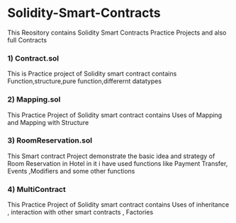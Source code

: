 # Solidity-Smart-Contracts
This Reository contains Solidity Smart Contracts Practice Projects and also full Contracts
<h3> 1) Contract.sol </h3>
<p> This is Practice project of Solidity smart contract contains Function,structure,pure function,differernt datatypes </p>
<h3> 2) Mapping.sol </h3>
<p> This Practice Project of Solidity smart contract contains Uses of Mapping and Mapping with Structure </p>
<h3> 3) RoomReservation.sol </h3>
<p> This Smart contract Project demonstrate the basic idea and strategy of Room Reservation in Hotel in it i have used functions like Payment Transfer, Events ,Modifiers and some other functions </p>
<h3> 4) MultiContract </h3>
<p> This Practice Project of Solidity smart contract contains Uses of inheritance , interaction with other smart contracts , Factories </p>
